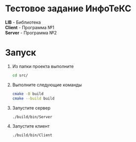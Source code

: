 # Тестовое задание ИнфоТеКС

**LIB** - Библиотека  
**Client** - Программа №1  
**Server** - Программа №2  

# Запуск

1. Из папки проекта выполните

    ```bash
    cd src/
    ```

2. Выполните следующие команды

    ```bash
    cmake -B build
    cmake --build build
    ```

3. Запустите сервер

    ```bash
    ./build/bin/Server
    ```

4. Запустите клиент

    ```bash
    ./build/bin/Client
    ```

